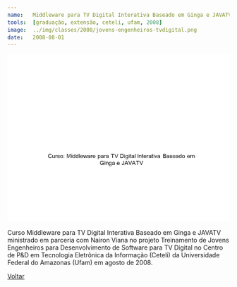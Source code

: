 ```yaml
---
name:  	Middleware para TV Digital Interativa Baseado em Ginga e JAVATV
tools: 	[graduação, extensão, ceteli, ufam, 2008]
image: 	../img/classes/2008/jovens-engenheiros-tvdigital.png
date: 	2008-08-01
---
```


![](../img/classes/2008/jovens-engenheiros-tvdigital.png)

Curso Middleware para TV Digital Interativa Baseado em Ginga e JAVATV ministrado em parceria com Nairon Viana no projeto Treinamento de Jovens Engenheiros para Desenvolvimento de Software para TV Digital no Centro de P&D em Tecnologia Eletrônica da Informação (Ceteli) da Universidade Federal do Amazonas (Ufam) em agosto de 2008.


<p class="text-center">
	<a class="btn btn-outline-primary mt-1" href="{{ site.baseurl }}/classes/">Voltar</a>
</p>